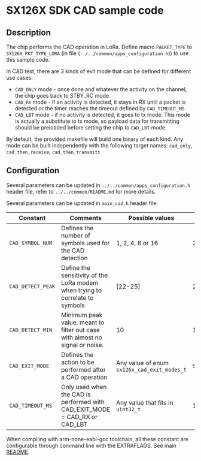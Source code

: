 # SX126X SDK CAD sample code

## Description

The chip performs the CAD operation in LoRa. Define macro `PACKET_TYPE` to `SX126X_PKT_TYPE_LORA` (in file (`../../common/apps_configuration.h`)) to use this sample code.

In CAD test, there are 3 kinds of exit mode that can be defined for different use cases:

- `CAD_ONLY` mode - once done and whatever the activity on the channel, the chip goes back to STBY_RC mode. 
- `CAD_RX` mode - if an activity is detected, it stays in RX until a packet is detected or the timer reaches the timeout defined by `CAD_TIMEOUT_MS`.
- `CAD_LBT` mode - if no activity is detected, it goes to tx mode. This mode is actually a substitute to tx mode, so payload data for transmitting should be preloaded before setting the chip to `CAD_LBT` mode.

By default, the provided makefile will build one binary of each kind.
Any mode can be built independently with the following target names: `cad_only`, `cad_then_receive`, `cad_then_transmitt`


## Configuration

Several parameters can be updated in `../../common/apps_configuration.h` header file, refer to `../../common/README.md` for more details.

Several parameters can be updated in `main_cad.h` header file:

| Constant          | Comments                                                                      | Possible values                             | Default value    |
| ----------------- | ----------------------------------------------------------------------------- | ------------------------------------------- | ---------------- |
| `CAD_SYMBOL_NUM`  | Defines the number of symbols used for the CAD detection                      |                           1, 2, 4, 8 or 16  |                2 |
| `CAD_DETECT_PEAK` | Define the sensitivity of the LoRa modem when trying to correlate to symbols  |                                     [22-25] |               22 |
| `CAD_DETECT_MIN`  | Minimum peak value, meant to filter out case with almost no signal or noise.  |                                         10  |               10 |
| `CAD_EXIT_MODE`   | Defines the action to be performed after a CAD operation                      | Any value of enum `sx126x_cad_exit_modes_t` | `SX126X_CAD_LBT` |
| `CAD_TIMEOUT_MS`  | Only used when the CAD is performed with CAD_EXIT_MODE = CAD_RX or CAD_LBT    | Any value that fits in `uint32_t`           |             1000 |

When compiling with arm-none-eabi-gcc toolchain, all these constant are configurable through command line with the EXTRAFLAGS.
See main [README](../../../README.md).
